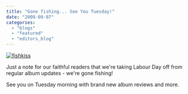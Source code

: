 ```yaml
---
title: "Gone fishing... See You Tuesday!"
date: "2009-09-07"
categories: 
  - "blogs"
  - "featured"
  - "editors_blog"
---
```


[![fishkiss](http://www.hellbound.ca/wp-content/uploads/2009/09/fishkiss.jpg "fishkiss")](http://www.hellbound.ca/wp-content/uploads/2009/09/fishkiss.jpg)

Just a note for our faithful readers that we're taking Labour Day off from regular album updates - we're gone fishing!

See you on Tuesday morning with brand new album reviews and more.

